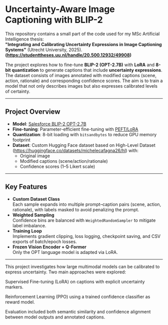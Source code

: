 # Uncertainty-Aware Image Captioning with BLIP-2

This repository contains a small part of the code used for my MSc Artificial Intelligence thesis:  
**"Integrating and Calibrating Uncertainty Expressions in Image Captioning Systems"** (Utrecht University, 2025). **(https://studenttheses.uu.nl/handle/20.500.12932/49908)**

The project explores how to fine-tune **BLIP-2 (OPT-2.7B)** with **LoRA** and **8-bit quantization** to generate captions that include **uncertainty expressions**. The dataset consists of images annotated with modified captions (scene, action, rationale) and corresponding confidence scores. The aim is to train a model that not only describes images but also expresses calibrated levels of certainty.

---

## Project Overview
- **Model**: [Salesforce BLIP-2 OPT-2.7B](https://huggingface.co/Salesforce/blip2-opt-2.7b)  
- **Fine-tuning**: Parameter-efficient fine-tuning with [PEFT/LoRA](https://huggingface.co/docs/peft/index)  
- **Quantization**: 8-bit loading with `bitsandbytes` to reduce GPU memory footprint  
- **Dataset**: Custom Hugging Face dataset based on High-Level Dataset (https://huggingface.co/datasets/michelecafagna26/hl) with:
  - Original image
  - Modified captions (scene/action/rationale)
  - Confidence scores (1–5 Likert scale)

---

## Key Features
- **Custom Dataset Class**  
  Each sample expands into multiple prompt–caption pairs (scene, action, rationale), with labels masked to avoid penalizing the prompt.  
- **Weighted Sampling**  
  Confidence bins are balanced with `WeightedRandomSampler` to mitigate label imbalance.  
- **Training Loop**  
  Implements gradient clipping, loss logging, checkpoint saving, and CSV exports of batch/epoch losses.  
- **Frozen Vision Encoder + Q-Former**  
  Only the OPT language model is adapted via LoRA.  

---

This project investigates how large multimodal models can be calibrated to express uncertainty.
Two main approaches were explored:

Supervised Fine-tuning (LoRA) on captions with explicit uncertainty markers.

Reinforcement Learning (PPO) using a trained confidence classifier as reward model.

Evaluation included both semantic similarity and confidence alignment between model outputs and annotated captions.
